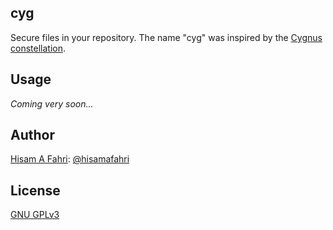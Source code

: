 ## cyg

Secure files in your repository. The name "cyg" was inspired by the [Cygnus constellation](https://en.wikipedia.org/wiki/Cygnus_(constellation)).

## Usage

*Coming very soon...*

## Author

[Hisam A Fahri](https://hisamafahri.com): [@hisamafahri](https://github.com/hisamafahri)

## License

[GNU GPLv3](LICENSE)